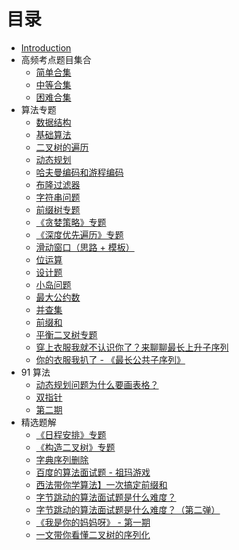 # 目录

- [Introduction](Intro.md)
- 高频考点题目集合
  - [简单合集](collections/easy.md)
  - [中等合集](collections/medium.md)
  - [困难合集](collections/hard.md)
- 算法专题
  - [数据结构](./thinkings/basic-data-structure.md)
  - [基础算法](./thinkings/basic-algorithm.md)
  - [二叉树的遍历](./thinkings/binary-tree-traversal.md)
  - [动态规划](./thinkings/dynamic-programming.md)
  - [哈夫曼编码和游程编码](./thinkings/run-length-encode-and-huffman-encode.md)
  - [布隆过滤器](./thinkings/bloom-filter.md)
  - [字符串问题](./thinkings/string-problems.md)
  - [前缀树专题](./thinkings/trie.md)
  - [《贪婪策略》专题](./thinkings/greedy.md)
  - [《深度优先遍历》专题](./thinkings/DFS.md)
  - [滑动窗口（思路 + 模板）](./thinkings/slide-window.md)
  - [位运算](./thinkings/bit.md)
  - [设计题](./thinkings/design.md)
  - [小岛问题](./thinkings/island.md)
  - [最大公约数](./thinkings/GCD.md)
  - [并查集](./thinkings/union-find.md)
  - [前缀和](./thinkings/prefix.md)
  - [平衡二叉树专题](./thinkings/balanced-tree.md)
  - [穿上衣服我就不认识你了？来聊聊最长上升子序列](https://lucifer.ren/blog/2020/06/20/LIS/)
  - [你的衣服我扒了 - 《最长公共子序列》](https://lucifer.ren/blog/2020/07/01/LCS/)
- 91 算法
  - [动态规划问题为什么要画表格？](https://lucifer.ren/blog/2020/08/27/91algo-dp-lecture/)
  - [双指针](https://lucifer.ren/blog/2020/05/26/91algo-basic-05.two-pointer/)
  - [第二期](https://lucifer.ren/blog/2000/04/06/91-algo-2/)
- 精选题解
  - [《日程安排》专题](https://lucifer.ren/blog/2020/02/03/leetcode-%E6%88%91%E7%9A%84%E6%97%A5%E7%A8%8B%E5%AE%89%E6%8E%92%E8%A1%A8%E7%B3%BB%E5%88%97/)
  - [《构造二叉树》专题](https://lucifer.ren/blog/2020/02/08/%E6%9E%84%E9%80%A0%E4%BA%8C%E5%8F%89%E6%A0%91%E4%B8%93%E9%A2%98/)
  - [字典序列删除](https://lucifer.ren/blog/2020/06/13/%E5%88%A0%E9%99%A4%E9%97%AE%E9%A2%98/)
  - [百度的算法面试题 - 祖玛游戏](https://lucifer.ren/blog/2020/10/06/zuma-game/)
  - [西法带你学算法】一次搞定前缀和](https://lucifer.ren/blog/2020/09/27/atMostK/)
  - [字节跳动的算法面试题是什么难度？](https://lucifer.ren/blog/2020/09/06/byte-dance-algo-ex/)
  - [字节跳动的算法面试题是什么难度？（第二弹）](https://lucifer.ren/blog/2020/09/06/byte-dance-algo-ex-2017/)
  - [《我是你的妈妈呀》 - 第一期](https://lucifer.ren/blog/2020/08/03/mother-01/)
  - [一文带你看懂二叉树的序列化](https://lucifer.ren/blog/2020/07/24/serialize/)
